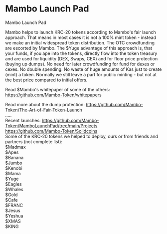 # Mambo Launch Pad
Mambo Launch Pad

Mambo helps to launch KRC-20 tokens according to Mambo's fair launch approach.
That means in most cases it is not a 100% mint token - instead we make an initial widespread token distribution.
The OTC crowdfunding are escorted by Mambo.
The $Yuge advantage of this approach is, that your funds, if you ape into the tokens, directly flow into the token treasury 
and are used for liquidity (DEX, Swaps, CEX) and for floor price protection (buying up dumps).
No need for later crowdfunding for fund for dexes or cexes. No double spending.
No waste of huge amounts of Kas just to create (mint) a token.
Normally we still leave a part for public minting - but not at the best price compared to initial offers.

Read $Mambo's whitepaper of some of the others:
https://github.com/Mambo-Token/whitepapers

Read more about the dump protection:
https://github.com/Mambo-Token/The-Art-of-Fair-Token-Launch  
.....  
Recent launches:
https://github.com/Mambo-Token/MamboLaunchPad/tree/main/Projects  
https://github.com/Mambo-Token/Solidcoins  
Some of the KRC-20 tokens we helped  to deploy, ours or from friends and partners (not complete list):  
$Madmax  
$Apes  
$Banana  
$Jumbo  
$Kenobi  
$Mama  
$Yuge  
$Eagles  
$Whales  
$Gold  
$Cafe  
$FRANC  
$Jesus  
$Yeshua  
$XMAS  
$KING
